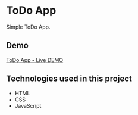 # ToDo App

Simple ToDo App.

## Demo

[ToDo App - Live DEMO](https://karoczerwinska.github.io/Junior-Developer-Recruitment-Task/)

## Technologies used in this project

- HTML
- CSS
- JavaScript
